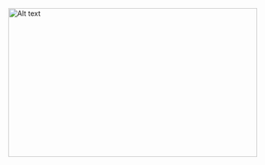 <img src="C:\Users\admin\Pictures\Screenshots\spashttgpt.png" alt="Alt text" width="500" height="300" />
